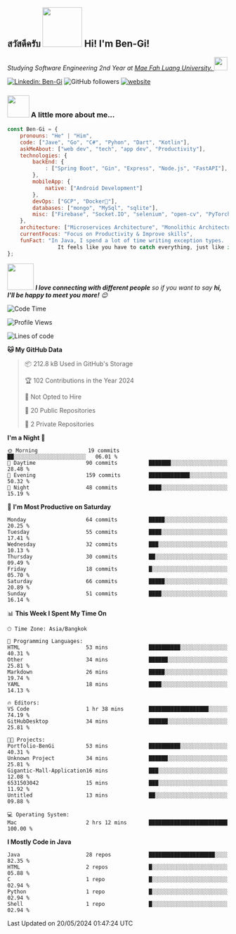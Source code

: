 <h2><p><a href="https://giphy.com/gifs/bread-L3nWlmgyqCeU8"></a></p>สวัสดีครับ <img src="https://media.giphy.com/media/L3nWlmgyqCeU8/giphy.gif" width="90" frameBorder="0" class="giphy-embed" allowFullScreen></img> Hi! I'm Ben-Gi!</h2>
<p><em>Studying Software Engineering 2nd Year at <a href="https://en.mfu.ac.th/home.html"> Mae Fah Luang University.
</a><img src="https://media.giphy.com/media/WUlplcMpOCEmTGBtBW/giphy.gif" width="30"> </em></p>


[![Linkedin: Ben-Gi](https://img.shields.io/badge/-BenGi-blue?style=flat-square&logo=Linkedin&logoColor=white&link=https://www.linkedin.com/in/nimit-tanbooutor-798139246/)](https://www.linkedin.com/in/nimit-tanbooutor-798139246/)
![GitHub followers](https://img.shields.io/github/followers/6531503042?label=Follow&style=social)
[![website](https://img.shields.io/badge/Website-46a2f1.svg?&style=flat-square&logo=Google-Chrome&logoColor=white&link=https://6531503042.github.io/Portfolio-BenGi/)](https://6531503042.github.io/Portfolio-BenGi/)

### <img src="https://media.giphy.com/media/VgCDAzcKvsR6OM0uWg/giphy.gif" width="50"> A little more about me...  

```javascript
const Ben-Gi = {
    pronouns: "He" | "Him",
    code: ["Jave", "Go", "C#", "Pyhon", "Dart", "Kotlin"],
    askMeAbout: ["web dev", "tech", "app dev", "Productivity"],
    technologies: {
        backEnd: {
            : ["Spring Boot", "Gin", "Express", "Node.js", "FastAPI"],
        },
        mobileApp: {
            native: ["Android Development"]
        },
        devOps: ["GCP", "Docker🐳"],
        databases: ["mongo", "MySql", "sqlite"],
        misc: ["Firebase", "Socket.IO", "selenium", "open-cv", "PyTorch"]
    },
    architecture: ["Microservices Architecture", "Monolithic Architecture", "Single page applications"],
    currentFocus: "Focus on Productivity & Improve skills",
    funFact: "In Java, I spend a lot of time writing exception types. 
                It feels like you have to catch everything, just like in baseball."
};
```

<img src="https://media.giphy.com/media/LnQjpWaON8nhr21vNW/giphy.gif" width="60"> <em><b>I love connecting with different people</b> so if you want to say <b>hi, I'll be happy to meet you more!</b> 😊</em>

<!--START_SECTION:waka-->
![Code Time](http://img.shields.io/badge/Code%20Time-2%20hrs%2023%20mins-blue)

![Profile Views](http://img.shields.io/badge/Profile%20Views-226-blue)

![Lines of code](https://img.shields.io/badge/From%20Hello%20World%20I%27ve%20Written-1.1%20million%20lines%20of%20code-blue)

**🐱 My GitHub Data** 

> 📦 212.8 kB Used in GitHub's Storage 
 > 
> 🏆 102 Contributions in the Year 2024
 > 
> 🚫 Not Opted to Hire
 > 
> 📜 20 Public Repositories 
 > 
> 🔑 2 Private Repositories 
 > 
**I'm a Night 🦉** 

```text
🌞 Morning                19 commits          ██░░░░░░░░░░░░░░░░░░░░░░░   06.01 % 
🌆 Daytime                90 commits          ███████░░░░░░░░░░░░░░░░░░   28.48 % 
🌃 Evening                159 commits         █████████████░░░░░░░░░░░░   50.32 % 
🌙 Night                  48 commits          ████░░░░░░░░░░░░░░░░░░░░░   15.19 % 
```
📅 **I'm Most Productive on Saturday** 

```text
Monday                   64 commits          █████░░░░░░░░░░░░░░░░░░░░   20.25 % 
Tuesday                  55 commits          ████░░░░░░░░░░░░░░░░░░░░░   17.41 % 
Wednesday                32 commits          ███░░░░░░░░░░░░░░░░░░░░░░   10.13 % 
Thursday                 30 commits          ██░░░░░░░░░░░░░░░░░░░░░░░   09.49 % 
Friday                   18 commits          █░░░░░░░░░░░░░░░░░░░░░░░░   05.70 % 
Saturday                 66 commits          █████░░░░░░░░░░░░░░░░░░░░   20.89 % 
Sunday                   51 commits          ████░░░░░░░░░░░░░░░░░░░░░   16.14 % 
```


📊 **This Week I Spent My Time On** 

```text
🕑︎ Time Zone: Asia/Bangkok

💬 Programming Languages: 
HTML                     53 mins             ██████████░░░░░░░░░░░░░░░   40.31 % 
Other                    34 mins             ██████░░░░░░░░░░░░░░░░░░░   25.81 % 
Markdown                 26 mins             █████░░░░░░░░░░░░░░░░░░░░   19.74 % 
YAML                     18 mins             ████░░░░░░░░░░░░░░░░░░░░░   14.13 % 

🔥 Editors: 
VS Code                  1 hr 38 mins        ███████████████████░░░░░░   74.19 % 
GitHubDesktop            34 mins             ██████░░░░░░░░░░░░░░░░░░░   25.81 % 

🐱‍💻 Projects: 
Portfolio-BenGi          53 mins             ██████████░░░░░░░░░░░░░░░   40.31 % 
Unknown Project          34 mins             ██████░░░░░░░░░░░░░░░░░░░   25.81 % 
Gigantic-Mall-Application16 mins             ███░░░░░░░░░░░░░░░░░░░░░░   12.08 % 
6531503042               15 mins             ███░░░░░░░░░░░░░░░░░░░░░░   11.92 % 
Untitled                 13 mins             ██░░░░░░░░░░░░░░░░░░░░░░░   09.88 % 

💻 Operating System: 
Mac                      2 hrs 12 mins       █████████████████████████   100.00 % 
```

**I Mostly Code in Java** 

```text
Java                     28 repos            █████████████████████░░░░   82.35 % 
HTML                     2 repos             █░░░░░░░░░░░░░░░░░░░░░░░░   05.88 % 
C                        1 repo              █░░░░░░░░░░░░░░░░░░░░░░░░   02.94 % 
Python                   1 repo              █░░░░░░░░░░░░░░░░░░░░░░░░   02.94 % 
Shell                    1 repo              █░░░░░░░░░░░░░░░░░░░░░░░░   02.94 % 
```




 Last Updated on 20/05/2024 01:47:24 UTC
<!--END_SECTION:waka-->
